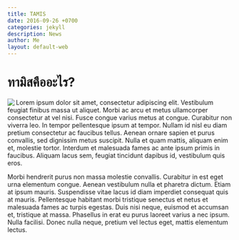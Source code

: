 ```yaml
---
title: TAMIS
date: 2016-09-26 +0700
categories: jekyll
description: News
author: Me
layout: default-web
---
```

# ทามิสคืออะไร?

<img src="http://www.tamis.in.th/image/system.png" align="left">

Lorem ipsum dolor sit amet, consectetur adipiscing elit. Vestibulum feugiat finibus massa ut aliquet. Morbi ac arcu et metus ullamcorper consectetur at vel nisi. Fusce congue varius metus at congue. Curabitur non viverra leo. In tempor pellentesque ipsum at tempor. Nullam id nisl eu diam pretium consectetur ac faucibus tellus. Aenean ornare sapien et purus convallis, sed dignissim metus suscipit. Nulla et quam mattis, aliquam enim et, molestie tortor. Interdum et malesuada fames ac ante ipsum primis in faucibus. Aliquam lacus sem, feugiat tincidunt dapibus id, vestibulum quis eros.

Morbi hendrerit purus non massa molestie convallis. Curabitur in est eget urna elementum congue. Aenean vestibulum nulla et pharetra dictum. Etiam at ipsum mauris. Suspendisse vitae lacus id diam imperdiet consequat quis at mauris. Pellentesque habitant morbi tristique senectus et netus et malesuada fames ac turpis egestas. Duis nisi neque, euismod et accumsan et, tristique at massa. Phasellus in erat eu purus laoreet varius a nec ipsum. Nulla facilisi. Donec nulla neque, pretium vel lectus eget, mattis elementum lectus.
